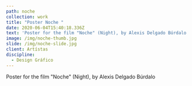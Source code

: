 ```yaml
---
path: noche
collection: work
title: "Poster Noche "
date: 2020-06-04T15:40:18.336Z
text: 'Poster for the film "Noche" (Night), by Alexis Delgado Búrdalo '
image: /img/noche-thumb.jpg
slide: /img/noche-slide.jpg
client: Artístas
discipline:
  - Design Gráfico
---
```

Poster for the film "Noche" (Night), by Alexis Delgado Búrdalo